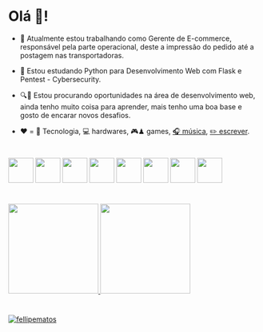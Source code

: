# Olá 👋!


- 🔭 Atualmente estou trabalhando como Gerente de E-commerce, responsável pela parte operacional, deste a impressão do pedido até a postagem nas transportadoras.

- 🌱 Estou estudando Python para Desenvolvimento Web com Flask e Pentest - Cybersecurity. 

- 🔍💼 Estou procurando oportunidades na área de desenvolvimento web, ainda tenho muito coisa para aprender, mais tenho uma boa base e gosto de encarar novos desafios. 

- ❤️ = 🚀 Tecnologia, 💻 hardwares, 🎮♟ games, [🎧 música](https://open.spotify.com/user/12158181244?si=f0f5a477616d4c2e), [✏️ escrever](https://www.tabnews.com.br/fellipematos).

#
<p align="left">
<img src="https://cdn.jsdelivr.net/gh/devicons/devicon/icons/linux/linux-original.svg" width="50px"/>
<img src="https://cdn.jsdelivr.net/gh/devicons/devicon/icons/bash/bash-original.svg" width="50px"/>
<img src="https://cdn.jsdelivr.net/gh/devicons/devicon/icons/html5/html5-original.svg" width="50px"/>
<img src="https://cdn.jsdelivr.net/gh/devicons/devicon/icons/css3/css3-original.svg" width="50px"/>
<img src="https://cdn.jsdelivr.net/gh/devicons/devicon/icons/javascript/javascript-original.svg" width="50px"/>
<img src="https://cdn.jsdelivr.net/gh/devicons/devicon/icons/python/python-original.svg" width="50px"/>
<img src="https://cdn.jsdelivr.net/gh/devicons/devicon/icons/php/php-original.svg" width="50px"/>
<img src="https://cdn.jsdelivr.net/gh/devicons/devicon/icons/mysql/mysql-original-wordmark.svg" width="50px"/>
</p>

#
<div>
<a href="https://github.com/fellipematos">
<img height="180em" src="https://github-readme-stats.vercel.app/api/top-langs/?username=fellipematos&layout=compact&langs_count=7&theme=dracula"/>
<img height="180em" src="https://github-readme-stats.vercel.app/api?username=fellipematos&show_icons=true&theme=dracula&include_all_commits=true&count_private=true"/>
</div>

  #
  <p align="left"> <img src="https://komarev.com/ghpvc/?username=fellipematos" alt="fellipematos" /> </p>
